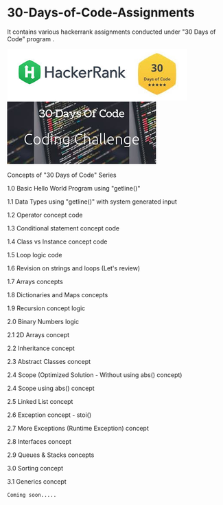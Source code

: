 # 30-Days-of-Code-Assignments
It contains various hackerrank assignments conducted under "30 Days of Code" program  . 

![GitHub Logo](https://github.com/shubhamrajput0369/30-Days-of-Code-Assignments/blob/main/Image%201.jpg)
![GitHub Logo](https://github.com/shubhamrajput0369/30-Days-of-Code-Assignments/blob/main/Image%202.jpg)

Concepts of "30 Days of Code" Series

1.0 Basic Hello World Program using "getline()"

1.1 Data Types using "getline()" with system generated input

1.2 Operator concept code

1.3 Conditional statement concept code

1.4 Class vs Instance concept code

1.5 Loop logic code

1.6 Revision on strings and loops (Let's review)

1.7 Arrays concepts

1.8 Dictionaries and Maps concepts

1.9 Recursion concept logic

2.0 Binary Numbers logic

2.1 2D Arrays concept

2.2 Inheritance concept

2.3 Abstract Classes concept

2.4 Scope (Optimized Solution - Without using abs() concept)

2.4 Scope using abs() concept

2.5 Linked List concept

2.6 Exception concept - stoi()

2.7 More Exceptions (Runtime Exception) concept 

2.8 Interfaces concept

2.9 Queues & Stacks concepts

3.0 Sorting concept

3.1 Generics concept

    Coming soon.....
